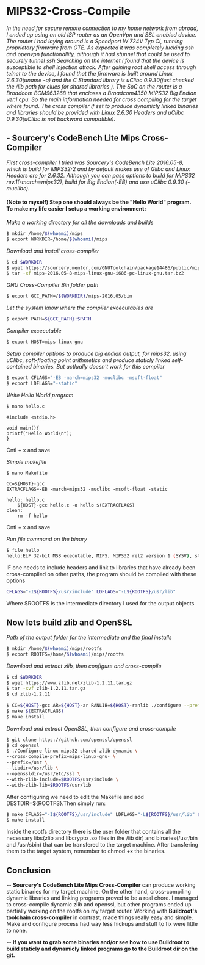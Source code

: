 # MIPS32-Cross-Compile

*In the need for secure remote connection to my home network from abroad, I ended up using an old ISP router as an OpenVpn and SSL enabled device. The router I had laying around is a Speedport W 724V Typ Ci, running proprietary firmware from OTE. As expected it was completely lucking ssh and openvpn functionallity, although it had stunnel that could be used to securely tunnel ssh.Searching on the internet I found that the device is susceptible to shell injection attack. After gaining root shell access through telnet to the device, I found that the firmware is built around Linux 2.6.30(uname -a) and the C Standard library is uClibc 0.9.30(just checked the /lib path for clues for shared libraries ). The SoC on the router is a Broadcom BCM963268 that encloses a Broadcom4350 MIPS32 Big Endian ver.1 cpu.
So the main information needed for cross compiling for the target where found. The cross compiler if set to produce dynamicly linked binaries and libraries should be provided with Linux 2.6.30 Headers and uClibc 0.9.30(uClibc is not backward compatible).*

## - Sourcery's CodeBench Lite Mips Cross-Compiler
   *First cross-compiler I tried was Sourcery's CodeBench Lite 2016.05-8, which is build for MIPS32r2 and by default makes use of Glibc and Linux Headers are for 2.6.32. Although you can pass options to build for MIPS32 rev.1(-march=mips32), build for Big Endian(-EB) and use uClibc 0.9.30 (-muclibc).*

#### (Note to myself) Step one should always be the "Hello World" program. To make my life easier I setup a working environment:

*Make a working directory for all the downloads and builds*
```bash
$ mkdir /home/$(whoami)/mips
$ export WORKDIR=/home/$(whoami)/mips
```

*Download and install cross-compiler*
```bash
$ cd $WORKDIR
$ wget https://sourcery.mentor.com/GNUToolchain/package14486/public/mips-linux-gnu/mips-2016.05-8-mips-linux-gnu-i686-pc-linux-gnu.tar.bz2
$ tar -xf mips-2016.05-8-mips-linux-gnu-i686-pc-linux-gnu.tar.bz2
```

*GNU Cross-Compiler Bin folder path*
```bash
$ export GCC_PATH=/${WORKDIR}/mips-2016.05/bin 
```

*Let the system know where the compiler excecutables are*
```bash
$ export PATH=${GCC_PATH}:$PATH
```

*Compiler excecutable*
```bash
$ export HOST=mips-linux-gnu
```

*Setup compiler options to produce big endian output, for mips32, using uClibc, soft-floating point arithmetics and produce staticly linked self-contained binaries. But actlually doesn't work for this compiler*
```bash
$ export CFLAGS="-EB -march=mips32 -muclibc -msoft-float"
$ export LDFLAGS="-static"
```

*Write Hello World program*
```c
$ nano hello.c
```
```code
#include <stdio.h>

void main(){
printf("Hello World\n");
}
```
Cntl + x and save

*Simple makefile*
```bash
$ nano Makefile
```
```code
CC=${HOST}-gcc
EXTRACFLAGS=-EB -march=mips32 -muclibc -msoft-float -static

hello: hello.c
	${HOST}-gcc hello.c -o hello $(EXTRACFLAGS)
clean:
	rm -f hello
```
Cntl + x and save

*Run file command on the binary*
```bash
$ file hello
hello:ELF 32-bit MSB executable, MIPS, MIPS32 rel2 version 1 (SYSV), statically linked, not stripped
```
IF one needs to include headers and link to libraries that have already been cross-compiled on other paths, the program should be compiled with these options
```bash
CFLAGS="-I${ROOTFS}/usr/include" LDFLAGS="-L${ROOTFS}/usr/lib"
```
Where $ROOTFS is the intermediate directory I used for the output objects

## Now lets build zlib and OpenSSL

*Path of the output folder for the intermediate and the final installs*
```bash
$ mkdir /home/$(whoami)/mips/rootfs
$ export ROOTFS=/home/$(whoami)/mips/rootfs
```
*Download and extract zlib, then configure and cross-compile*
```bash
$ cd $WORKDIR
$ wget https://www.zlib.net/zlib-1.2.11.tar.gz
$ tar -xvf zlib-1.2.11.tar.gz
$ cd zlib-1.2.11
 
$ CC=${HOST}-gcc AR=${HOST}-ar RANLIB=${HOST}-ranlib ./configure --prefix=$ROOTFS/usr  
$ make $(EXTRACFLAGS)
$ make install
```
*Download and extract OpenSSL, then configure and cross-compile*
```bash
$ git clone https://github.com/openssl/openssl
$ cd openssl
$ ./Configure linux-mips32 shared zlib-dynamic \
--cross-compile-prefix=mips-linux-gnu- \
--prefix=/usr \
--libdir=/usr/lib \
--openssldir=/usr/etc/ssl \
--with-zlib-include=$ROOTFS/usr/include \
--with-zlib-lib=$ROOTFS/usr/lib
```
After configuring we need to edit the Makefile and add DESTDIR=${ROOTFS}.Then simply run:
```bash
$ make CFLAGS="-I${ROOTFS}/usr/include" LDFLAGS="-L${ROOTFS}/usr/lib" $(EXTRACFLAGS)
$ make install
```

Inside the rootfs directory there is the user folder that contains all the necessary libs(zlib and libcrypto .so files in the /lib dir) and binaries(/usr/bin and /usr/sbin) that can be transfered to the target machine. After transfering them to the target system, remember to chmod +x the binaries.
 


## Conclusion
-- **Sourcery's CodeBench Lite Mips Cross-Compiler** can produce working static binaries for my target machine. On the other hand, cross-compiling dynamic libraries and linking programs proved to be a real chore. I managed to cross-compile dynamic zlib and openssl, but other programs ended up partially working on the rootfs on my target router. 
Working with **Buildroot's toolchain cross-compiler** in contrast, made things really easy and simple. Make and configure process had way less hickups and stuff to fix were little to none. 

-- **If you want to grab some binaries and/or see how to use Buildroot to build staticly and dynamicly linked programs go to the Buildroot dir on the git.**
